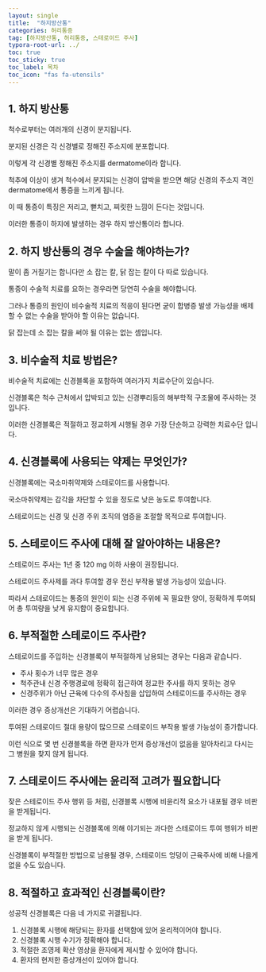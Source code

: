 ```yaml
---
layout: single
title:  "하지방산통"
categories: 허리통증
tag: [하지방산통, 허리통증, 스테로이드 주사]
typora-root-url: ../
toc: true
toc_sticky: true
toc_label: 목차
toc_icon: "fas fa-utensils"
---
```


## 1. 하지 방산통

척수로부터는 여러개의 신경이 분지됩니다. 

분지된 신경은 각 신경별로 정해진 주소지에 분포합니다. 

이렇게 각 신경별 정해진 주소지를 dermatome이라 합니다. 

척추에 이상이 생겨 척수에서 분지되는 신경이 압박을 받으면 해당 신경의 주소지 격인 dermatome에서 통증을 느끼게 됩니다. 

이 때 통증이 특징은 저리고, 뻗치고, 찌릿한 느낌이 든다는 것입니다. 

이러한 통증이 하지에 발생하는 경우 하지 방산통이라 합니다.  



## 2. 하지 방산통의 경우 수술을 해야하는가?

말이 좀 거칠기는 합니다만 소 잡는 칼, 닭 잡는 칼이 다 따로 있습니다. 

통증이 수술적 치료를 요하는 경우라면 당연히 수술을 해야합니다. 

그러나 통증의 원인이 비수술적 치료의 적응이 된다면 굳이 합병증 발생 가능성을 배제할 수 없는 수술을 받아야 할 이유는 없습니다. 

닭 잡는데 소 잡는 칼을  써야 될 이유는 없는 셈입니다.  



## 3. 비수술적 치료 방법은?

비수술적 치료에는 신경블록을 포함하여 여러가지 치료수단이 있습니다. 

신경블록은 척수 근처에서 압박되고 있는 신경뿌리등의 해부학적 구조물에 주사하는 것입니다.

이러한 신경블록은 적절하고 정교하게 시행될 경우 가장 단순하고 강력한 치료수단 입니다. 



## 4. 신경블록에 사용되는 약제는 무엇인가?

신경블록에는 국소마취약제와 스테로이드를 사용합니다. 

국소마취약제는 감각을 차단할 수 있을 정도로 낮은 농도로 투여합니다. 

스테로이드는 신경 및 신경 주위 조직의 염증을 조절할 목적으로 투여합니다. 



## 5. 스테로이드 주사에 대해 잘 알아야하는 내용은?

스테로이드 주사는 1년 중 120 mg 이하 사용이 권장됩니다. 

스테로이드 주사제를 과다 투여할 경우 전신 부작용 발생 가능성이 있습니다. 

따라서 스테로이드는 통증의 원인이 되는 신경 주위에 꼭 필요한 양이, 정확하게 투여되어 총 투여량을 낮게 유지함이 중요합니다. 





## 6. 부적절한 스테로이드 주사란?

스테로이드를 주입하는 신경블록이 부적절하게 남용되는 경우는 다음과 같습니다. 

* 주사 횟수가 너무 많은 경우
* 척주관내 신경 주행경로에 정확히 접근하여 정교한 주사를 하지 못하는 경우
* 신경주위가 아닌 근육에 다수의 주사침을 삽입하여 스테로이드를 주사하는 경우

이러한 경우 증상개선은 기대하기 어렵습니다. 

투여된 스테로이드  절대 용량이 많으므로 스테로이드 부작용 발생 가능성이 증가합니다.

이런 식으로 몇 번 신경블록을 하면 환자가 먼저 증상개선이 없음을 알아차리고 다시는 그 병원을 찾지 않게 됩니다.



## 7. 스테로이드 주사에는 윤리적 고려가 필요합니다

잦은 스테로이드 주사 행위 등 처럼, 신경블록 시행에 비윤리적 요소가 내포될 경우 비판을 받게됩니다. 

정교하지 않게 시행되는 신경블록에 의해 야기되는  과다한 스테로이드 투여 행위가  비판을 받게 됩니다. 

신경블록이 부적절한 방법으로 남용될 경우, 스테로이드 엉덩이 근육주사에 비해 나을게 없을 수도 있습니다. 



## 8. 적절하고 효과적인 신경블록이란?

성공적 신경블록은 다음 네 가지로 귀결됩니다. 

1. 신경블록 시행에 해당되는 환자를 선택함에 있어 윤리적이어야 합니다.  
2. 신경블록 시행 수기가 정확해야 합니다. 
3. 적절한 조영제 확산 영상을 환자에게 제시할 수 있어야 합니다. 
4. 환자의 현저한 증상개선이 있어야 합니다. 





